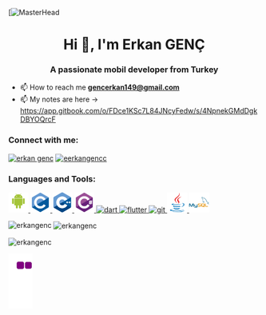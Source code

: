 [![MasterHead](https://i.ytimg.com/vi/zKQYGKAe5W8/maxresdefault.jpg)
<h1 align="center">Hi 👋, I'm Erkan GENÇ</h1>
<h3 align="center">A passionate mobil developer from Turkey</h3>

- 📫 How to reach me **gencerkan149@gmail.com**
- 📫 My notes are here -> https://app.gitbook.com/o/FDce1KSc7L84JNcyFedw/s/4NpnekGMdDgkDBYOQrcF

<h3 align="left">Connect with me:</h3>
<p align="left">
<a href="https://linkedin.com/in/erkan genc" target="blank"><img align="center" src="https://raw.githubusercontent.com/rahuldkjain/github-profile-readme-generator/master/src/images/icons/Social/linked-in-alt.svg" alt="erkan genc" height="30" width="40" /></a>
<a href="https://instagram.com/eerkangencc" target="blank"><img align="center" src="https://raw.githubusercontent.com/rahuldkjain/github-profile-readme-generator/master/src/images/icons/Social/instagram.svg" alt="eerkangencc" height="30" width="40" /></a>
</p>

<h3 align="left">Languages and Tools:</h3>
<p align="left"> <a href="https://developer.android.com" target="_blank" rel="noreferrer"> <img src="https://raw.githubusercontent.com/devicons/devicon/master/icons/android/android-original-wordmark.svg" alt="android" width="40" height="40"/> </a> <a href="https://www.cprogramming.com/" target="_blank" rel="noreferrer"> <img src="https://raw.githubusercontent.com/devicons/devicon/master/icons/c/c-original.svg" alt="c" width="40" height="40"/> </a> <a href="https://www.w3schools.com/cpp/" target="_blank" rel="noreferrer"> <img src="https://raw.githubusercontent.com/devicons/devicon/master/icons/cplusplus/cplusplus-original.svg" alt="cplusplus" width="40" height="40"/> </a> <a href="https://www.w3schools.com/cs/" target="_blank" rel="noreferrer"> <img src="https://raw.githubusercontent.com/devicons/devicon/master/icons/csharp/csharp-original.svg" alt="csharp" width="40" height="40"/> </a> <a href="https://dart.dev" target="_blank" rel="noreferrer"> <img src="https://www.vectorlogo.zone/logos/dartlang/dartlang-icon.svg" alt="dart" width="40" height="40"/> </a> <a href="https://flutter.dev" target="_blank" rel="noreferrer"> <img src="https://www.vectorlogo.zone/logos/flutterio/flutterio-icon.svg" alt="flutter" width="40" height="40"/> </a> <a href="https://git-scm.com/" target="_blank" rel="noreferrer"> <img src="https://www.vectorlogo.zone/logos/git-scm/git-scm-icon.svg" alt="git" width="40" height="40"/> </a> <a href="https://www.java.com" target="_blank" rel="noreferrer"> <img src="https://raw.githubusercontent.com/devicons/devicon/master/icons/java/java-original.svg" alt="java" width="40" height="40"/> </a> <a href="https://www.mysql.com/" target="_blank" rel="noreferrer"> <img src="https://raw.githubusercontent.com/devicons/devicon/master/icons/mysql/mysql-original-wordmark.svg" alt="mysql" width="40" height="40"/> </a> </p>

<p><img align="left" src="https://github-readme-stats.vercel.app/api/top-langs?username=erkangenc&show_icons=true&locale=en&layout=compact" alt="erkangenc" /></p>

<p>&nbsp;<img align="center" src="https://github-readme-stats.vercel.app/api?username=erkangenc&show_icons=true&locale=en" alt="erkangenc" /></p>

<p><img align="center" src="https://github-readme-streak-stats.herokuapp.com/?user=erkangenc&" alt="erkangenc" /></p>

![snake gif](https://github.com/ErkanGENC/ErkanGENC/blob/output/github-contribution-grid-snake.gif)
